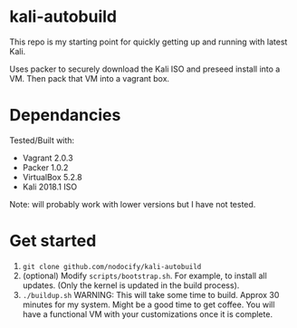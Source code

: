 # kali-autobuild

This repo is my starting point for quickly getting up and running with latest Kali.

Uses packer to securely download the Kali ISO and preseed install into a VM. Then pack that VM into a vagrant box.

# Dependancies
Tested/Built with:
+ Vagrant 2.0.3
+ Packer 1.0.2
+ VirtualBox 5.2.8
+ Kali 2018.1 ISO

Note: will probably work with lower versions but I have not tested.

# Get started
1. `git clone github.com/nodocify/kali-autobuild`
2. (optional) Modify `scripts/bootstrap.sh`. For example, to install all updates. (Only the kernel is updated in the build process).
3. `./buildup.sh`
WARNING: This will take some time to build. Approx 30 minutes for my system. Might be a good time to get coffee.
You will have a functional VM with your customizations once it is complete.
